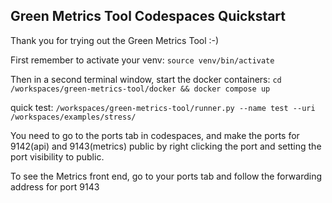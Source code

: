 ## Green Metrics Tool Codespaces Quickstart

Thank you for trying out the Green Metrics Tool :-)

First remember to activate your venv:
`source venv/bin/activate`

Then in a second terminal window, start the docker containers:
`cd /workspaces/green-metrics-tool/docker && docker compose up`

quick test:
`/workspaces/green-metrics-tool/runner.py --name test --uri /workspaces/examples/stress/`

You need to go to the ports tab in codespaces, and make the ports for 9142(api) and 9143(metrics) public by right clicking the port and setting the port visibility to public.

To see the Metrics front end, go to your ports tab and follow the forwarding address for port 9143
